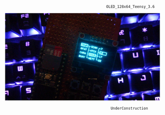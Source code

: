                                                   OLED_128x64_Teensy_3.6

![alt text](https://github.com/NiranjanLakra/OLED_128x64_Teensy_3.6/blob/master/IMG_20200422_065031.jpg)

                                                    UnderConstruction
